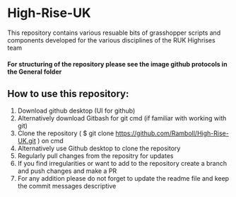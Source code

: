 # High-Rise-UK
This repository contains various resuable bits of grasshopper scripts and components developed for the various disciplines of the RUK Highrises team 

#### For structuring of the repository please see the image github protocols in the General folder  

## How to use this repository:
1. Download github desktop (UI for github)
2. Alternatively download Gitbash for git cmd (if familiar with working with git)
3. Clone the repository ( $ git clone https://github.com/Ramboll/High-Rise-UK.git ) on cmd
4. Alternatively use Github desktop to clone the repository 
5. Regularly pull changes from the repositry for updates
6. If you find irregularities or want to add to the repository create a branch and push changes and make a PR
7. For any addition please do not forget to update the readme file and keep the commit messages descriptive
